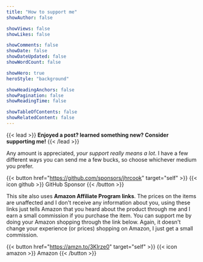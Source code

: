 ```yaml
---
title: "How to support me"
showAuthor: false

showViews: false
showLikes: false

showComments: false
showDate: false
showDateUpdated: false
showWordCount: false

showHero: true
heroStyle: "background"

showHeadingAnchors: false
showPagination: false
showReadingTime: false

showTableOfContents: false
showRelatedContent: false
---
```


{{< lead >}}
**Enjoyed a post? learned something new? Consider supporting me!**
{{< /lead >}}

Any amount is appreciated, *your support really means a lot*.
I have a few different ways you can send me a few bucks, so choose whichever medium you prefer.

<p>
    <script type="text/javascript" src="https://cdnjs.buymeacoffee.com/1.0.0/button.prod.min.js" data-name="bmc-button" data-slug="joshuacook" data-color="#FFDD00" data-emoji=""  data-font="Cookie" data-text="Buy me a coffee" data-outline-color="#000000" data-font-color="#000000" data-coffee-color="#ffffff" ></script>
</p>

<p>
    <script type='text/javascript' src='https://storage.ko-fi.com/cdn/widget/Widget_2.js'></script>
    <script type='text/javascript'>kofiwidget2.init('Support Me on Ko-fi', '#29abe0', 'X8X6UF4CB');kofiwidget2.draw();</script>
</p>

{{< button href="https://github.com/sponsors/jhrcook" target="self" >}}
    {{< icon github >}} GitHub Sponsor
{{< /button >}}

This site also uses **Amazon Affiliate Program links**.
The prices on the items are unaffected and I don't receive any information about you, using these links just tells Amazon that you heard about the product through me and I earn a small commission if you purchase the item.
You can support me by doing your Amazon shopping through the link below.
Again, it doesn't change your experience (or prices) shopping on Amazon, I just get a small commission.

{{< button href="https://amzn.to/3KIrze0" target="self" >}}
    {{< icon amazon >}} Amazon
{{< /button >}}
